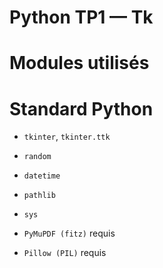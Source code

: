 # Python TP1 — Tk


# Modules utilisés

# Standard Python
- `tkinter`, `tkinter.ttk`
- `random`
- `datetime`
- `pathlib`
- `sys`

- `PyMuPDF (fitz)` requis 
- `Pillow (PIL)`   requis